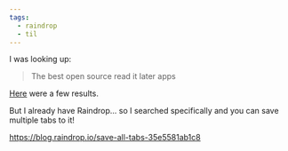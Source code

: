 ```yaml
---
tags:
  - raindrop
  - til
---
```

 I was looking up:

> The best open source read it later apps

[Here](https://www.cloudwards.net/best-read-it-later-apps/) were a few results.

But I already have Raindrop... so I searched specifically and you can save multiple tabs to it!

https://blog.raindrop.io/save-all-tabs-35e5581ab1c8